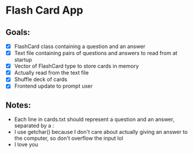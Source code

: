 # Flash Card App

## Goals:
- [x] FlashCard class containing a question and an answer
- [x] Text file containing pairs of questions and answers to read from at startup
- [x] Vector of FlashCard type to store cards in memory
- [x] Actually read from the text file
- [x] Shuffle deck of cards
- [x] Frontend update to prompt user

## Notes:
- Each line in cards.txt should represent a question and an answer, separated by a :
- I use getchar() because I don't care about actually giving an answer to the computer, so don't overflow the input lol
- I love you